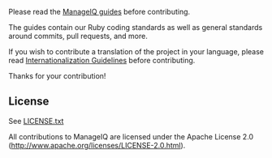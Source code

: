 Please read the [ManageIQ guides](http://github.com/ManageIQ/guides) before contributing.

The guides contain our Ruby coding standards as well as general standards around commits, pull requests, and more.

If you wish to contribute a translation of the project in your language, please read [Internationalization Guidelines](https://manageiq.org/documentation/development/i18n) before contributing.

Thanks for your contribution!

## License

See [LICENSE.txt](LICENSE.txt)

All contributions to ManageIQ are licensed under the Apache
License 2.0 (http://www.apache.org/licenses/LICENSE-2.0.html).
